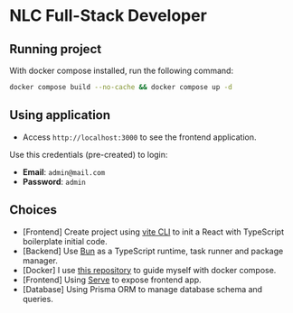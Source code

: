 # NLC Full-Stack Developer

## Running project

With docker compose installed, run the following command:

```bash
docker compose build --no-cache && docker compose up -d
```

## Using application

- Access `http://localhost:3000` to see the frontend application.

Use this credentials (pre-created) to login:

- **Email**: `admin@mail.com`
- **Password**: `admin`

## Choices

- [Frontend] Create project using [vite CLI](https://vite.dev/guide/#scaffolding-your-first-vite-project) to init a React with TypeScript boilerplate initial code.
- [Backend] Use [Bun](https://bun.sh/) as a TypeScript runtime, task runner and package manager.
- [Docker] I use [this repository](https://github.com/docker/awesome-compose/tree/master/react-express-mysql) to guide myself with docker compose.
- [Frontend] Using [Serve](https://github.com/vercel/serve#readme) to expose frontend app.
- [Database] Using Prisma ORM to manage database schema and queries.
